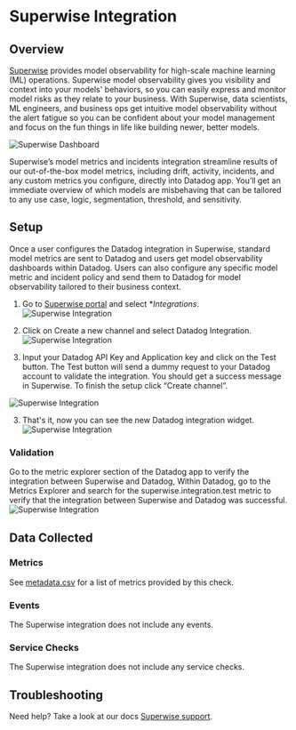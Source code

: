 # Superwise Integration

## Overview
[Superwise][1] provides model observability for high-scale machine learning (ML) operations.
Superwise model observability gives you visibility and context into your models' behaviors, so you can easily express and monitor model risks as they relate to your business. With Superwise, data scientists, ML engineers, and business ops get intuitive model observability without the alert fatigue so you can be confident about your model management and focus on the fun things in life like building newer, better models.  
    

![Superwise Dashboard]( https://raw.githubusercontent.com/DataDog/integrations-extras/master/superwise/images/5.png)  

Superwise’s model metrics and incidents integration streamline results of our out-of-the-box model metrics, including drift, activity, incidents, and any custom metrics you configure, directly into Datadog app. You’ll get an immediate overview of which models are misbehaving that can be tailored to any use case, logic, segmentation, threshold, and sensitivity.


## Setup

Once a user configures the Datadog integration in Superwise, standard model metrics are sent to Datadog and users get model observability dashboards within Datadog. Users can also configure any specific model metric and incident policy and send them to Datadog for model observability tailored to their business context.

1. Go to [Superwise portal][2] and select **Integrations*.
![Superwise Integration]( https://raw.githubusercontent.com/DataDog/integrations-extras/master/superwise/images/1.png)

2. Click on Create a new channel and select Datadog Integration.
![Superwise Integration]( https://raw.githubusercontent.com/DataDog/integrations-extras/master/superwise/images/2.png)

3. Input your Datadog API Key and Application key and click on the Test button. The Test button will send a dummy request to your Datadog account to validate the integration. You should get a success message in Superwise. To finish the setup click “Create channel”.

![Superwise Integration]( https://raw.githubusercontent.com/DataDog/integrations-extras/master/superwise/images/6.png)

3. That's it, now you can see the new Datadog integration widget.
![Superwise Integration]( https://raw.githubusercontent.com/DataDog/integrations-extras/master/superwise/images/3.png)

### Validation
Go to the metric explorer section of the Datadog app to verify the integration between Superwise and Datadog,
Within Datadog, go to the Metrics Explorer and search for the superwise.integration.test metric to verify that the integration between Superwise and Datadog was successful. 
![Superwise Integration]( https://raw.githubusercontent.com/DataDog/integrations-extras/master/superwise/images/4.png)   

## Data Collected

### Metrics

See [metadata.csv][3] for a list of metrics provided by this check.

### Events

The Superwise integration does not include any events.

### Service Checks

The Superwise integration does not include any service checks.

## Troubleshooting

Need help? Take a look at our docs [Superwise support][4].


[1]: https://www.superwise.ai/
[2]: https://portal.superwise.ai/
[3]: https://github.com/DataDog/integrations-core/blob/master/check/metadata.csv
[4]: https://docs.superwise.ai
